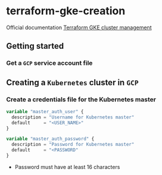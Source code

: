 # terraform-gke-creation
Official documentation [Terraform GKE cluster management](https://www.terraform.io/docs/providers/google/r/container_cluster.html)

## Getting started


### Get a `GCP` service account file


## Creating a `Kubernetes` cluster in `GCP`

### Create a credentials file for the Kubernetes master
```terraform
variable "master_auth_user" {
  description = "Username for Kubernetes master"
  default     = "<USER_NAME>"
}

variable "master_auth_password" {
  description = "Password for Kubernetes master"
  default     = "<PASSWORD"
}
```
* Password must have at least 16 characters